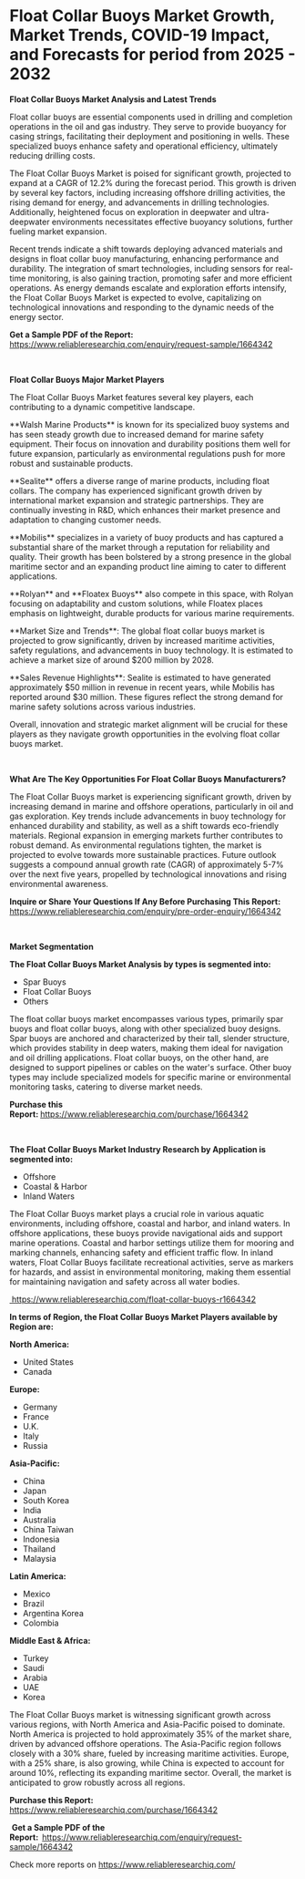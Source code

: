 <p><h1>Float Collar Buoys Market Growth, Market Trends, COVID-19 Impact, and Forecasts for period from 2025 - 2032</h1></p><p><strong>Float Collar Buoys Market Analysis and Latest Trends</strong></p>
<p><p>Float collar buoys are essential components used in drilling and completion operations in the oil and gas industry. They serve to provide buoyancy for casing strings, facilitating their deployment and positioning in wells. These specialized buoys enhance safety and operational efficiency, ultimately reducing drilling costs.</p><p>The Float Collar Buoys Market is poised for significant growth, projected to expand at a CAGR of 12.2% during the forecast period. This growth is driven by several key factors, including increasing offshore drilling activities, the rising demand for energy, and advancements in drilling technologies. Additionally, heightened focus on exploration in deepwater and ultra-deepwater environments necessitates effective buoyancy solutions, further fueling market expansion.</p><p>Recent trends indicate a shift towards deploying advanced materials and designs in float collar buoy manufacturing, enhancing performance and durability. The integration of smart technologies, including sensors for real-time monitoring, is also gaining traction, promoting safer and more efficient operations. As energy demands escalate and exploration efforts intensify, the Float Collar Buoys Market is expected to evolve, capitalizing on technological innovations and responding to the dynamic needs of the energy sector.</p></p>
<p><strong>Get a Sample PDF of the Report:&nbsp;</strong> <a href="https://www.reliableresearchiq.com/enquiry/request-sample/1664342?utm_campaign=2455&utm_medium=2&utm_source=Github&utm_content=ia&utm_term=23032025&utm_id=float-collar-buoys">https://www.reliableresearchiq.com/enquiry/request-sample/1664342</a></p>
<p>&nbsp;</p>
<p><strong>Float Collar Buoys Major Market Players</strong></p>
<p><p>The Float Collar Buoys Market features several key players, each contributing to a dynamic competitive landscape. </p><p>**Walsh Marine Products** is known for its specialized buoy systems and has seen steady growth due to increased demand for marine safety equipment. Their focus on innovation and durability positions them well for future expansion, particularly as environmental regulations push for more robust and sustainable products.</p><p>**Sealite** offers a diverse range of marine products, including float collars. The company has experienced significant growth driven by international market expansion and strategic partnerships. They are continually investing in R&D, which enhances their market presence and adaptation to changing customer needs.</p><p>**Mobilis** specializes in a variety of buoy products and has captured a substantial share of the market through a reputation for reliability and quality. Their growth has been bolstered by a strong presence in the global maritime sector and an expanding product line aiming to cater to different applications.</p><p>**Rolyan** and **Floatex Buoys** also compete in this space, with Rolyan focusing on adaptability and custom solutions, while Floatex places emphasis on lightweight, durable products for various marine requirements.</p><p>**Market Size and Trends**: The global float collar buoys market is projected to grow significantly, driven by increased maritime activities, safety regulations, and advancements in buoy technology. It is estimated to achieve a market size of around $200 million by 2028.</p><p>**Sales Revenue Highlights**: Sealite is estimated to have generated approximately $50 million in revenue in recent years, while Mobilis has reported around $30 million. These figures reflect the strong demand for marine safety solutions across various industries.</p><p>Overall, innovation and strategic market alignment will be crucial for these players as they navigate growth opportunities in the evolving float collar buoys market.</p></p>
<p>&nbsp;</p>
<p><strong>What Are The Key Opportunities For Float Collar Buoys Manufacturers?</strong></p>
<p><p>The Float Collar Buoys market is experiencing significant growth, driven by increasing demand in marine and offshore operations, particularly in oil and gas exploration. Key trends include advancements in buoy technology for enhanced durability and stability, as well as a shift towards eco-friendly materials. Regional expansion in emerging markets further contributes to robust demand. As environmental regulations tighten, the market is projected to evolve towards more sustainable practices. Future outlook suggests a compound annual growth rate (CAGR) of approximately 5-7% over the next five years, propelled by technological innovations and rising environmental awareness.</p></p>
<p><strong>Inquire or Share Your Questions If Any Before Purchasing This Report:</strong> <a href="https://www.reliableresearchiq.com/enquiry/pre-order-enquiry/1664342?utm_campaign=2455&utm_medium=2&utm_source=Github&utm_content=ia&utm_term=23032025&utm_id=float-collar-buoys">https://www.reliableresearchiq.com/enquiry/pre-order-enquiry/1664342</a></p>
<p>&nbsp;</p>
<p><strong>Market Segmentation</strong></p>
<p><strong>The Float Collar Buoys Market Analysis by types is segmented into:</strong></p>
<p><ul><li>Spar Buoys</li><li>Float Collar Buoys</li><li>Others</li></ul></p>
<p><p>The float collar buoys market encompasses various types, primarily spar buoys and float collar buoys, along with other specialized buoy designs. Spar buoys are anchored and characterized by their tall, slender structure, which provides stability in deep waters, making them ideal for navigation and oil drilling applications. Float collar buoys, on the other hand, are designed to support pipelines or cables on the water's surface. Other buoy types may include specialized models for specific marine or environmental monitoring tasks, catering to diverse market needs.</p></p>
<p><strong>Purchase this Report:&nbsp;</strong><a href="https://www.reliableresearchiq.com/purchase/1664342?utm_campaign=2455&utm_medium=2&utm_source=Github&utm_content=ia&utm_term=23032025&utm_id=float-collar-buoys">https://www.reliableresearchiq.com/purchase/1664342</a></p>
<p>&nbsp;</p>
<p><strong>The Float Collar Buoys Market Industry Research by Application is segmented into:</strong></p>
<p><ul><li>Offshore</li><li>Coastal & Harbor</li><li>Inland Waters</li></ul></p>
<p><p>The Float Collar Buoys market plays a crucial role in various aquatic environments, including offshore, coastal and harbor, and inland waters. In offshore applications, these buoys provide navigational aids and support marine operations. Coastal and harbor settings utilize them for mooring and marking channels, enhancing safety and efficient traffic flow. In inland waters, Float Collar Buoys facilitate recreational activities, serve as markers for hazards, and assist in environmental monitoring, making them essential for maintaining navigation and safety across all water bodies.</p></p>
<p><a href="https://www.reliableresearchiq.com/float-collar-buoys-r1664342?utm_campaign=2455&utm_medium=2&utm_source=Github&utm_content=ia&utm_term=23032025&utm_id=float-collar-buoys">&nbsp;https://www.reliableresearchiq.com/float-collar-buoys-r1664342</a></p>
<p><strong>In terms of Region, the Float Collar Buoys Market Players available by Region are:</strong></p>
<p>
    <p> <strong> North America: </strong>
        <ul>
            <li>United States</li>
            <li>Canada</li>
        </ul>
        </p> 
    <p> <strong> Europe: </strong>
        <ul>
            <li>Germany</li>
            <li>France</li>
            <li>U.K.</li>
            <li>Italy</li>
            <li>Russia</li>
        </ul>
        </p> 
    <p> <strong> Asia-Pacific: </strong>
        <ul>
            <li>China</li>
            <li>Japan</li>
            <li>South Korea</li>
            <li>India</li>
            <li>Australia</li>
            <li>China Taiwan</li>
            <li>Indonesia</li>
            <li>Thailand</li>
            <li>Malaysia</li>
        </ul>
        </p> 
    <p> <strong> Latin America: </strong>
        <ul>
            <li>Mexico</li>
            <li>Brazil</li>
            <li>Argentina Korea</li>
            <li>Colombia</li>
        </ul>
        </p> 
    <p> <strong> Middle East & Africa: </strong>
        <ul>
            <li>Turkey</li>
            <li>Saudi</li>
            <li>Arabia</li>
            <li>UAE</li>
            <li>Korea</li>
        </ul>
    </p>
    </p>
<p><p>The Float Collar Buoys market is witnessing significant growth across various regions, with North America and Asia-Pacific poised to dominate. North America is projected to hold approximately 35% of the market share, driven by advanced offshore operations. The Asia-Pacific region follows closely with a 30% share, fueled by increasing maritime activities. Europe, with a 25% share, is also growing, while China is expected to account for around 10%, reflecting its expanding maritime sector. Overall, the market is anticipated to grow robustly across all regions.</p></p>
<p><strong>Purchase this Report: </strong><a href="https://www.reliableresearchiq.com/purchase/1664342?utm_campaign=2455&utm_medium=2&utm_source=Github&utm_content=ia&utm_term=23032025&utm_id=float-collar-buoys">https://www.reliableresearchiq.com/purchase/1664342</a></p>
<p>&nbsp;<strong>Get a Sample PDF of the Report:&nbsp;&nbsp;</strong><a href="https://www.reliableresearchiq.com/enquiry/request-sample/1664342?utm_campaign=2455&utm_medium=2&utm_source=Github&utm_content=ia&utm_term=23032025&utm_id=float-collar-buoys">https://www.reliableresearchiq.com/enquiry/request-sample/1664342</a></p>
<p><strong></strong></p>
<p>Check more reports on <a href="https://www.reliableresearchiq.com/?utm_campaign=2455&utm_medium=2&utm_source=Github&utm_content=ia&utm_term=23032025&utm_id=float-collar-buoys">https://www.reliableresearchiq.com/</a></p>